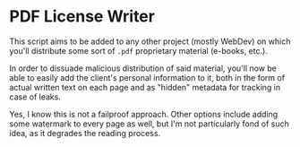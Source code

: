 # PDF License Writer

This script aims to be added to any other project (mostly WebDev) on which you'll distribute some sort of `.pdf` proprietary material (e-books, etc.).

In order to dissuade malicious distribution of said material, you'll now be able to easily add the client's personal information to it, both in the form of actual written text on each page and as "hidden" metadata for tracking in case of leaks.

Yes, I know this is not a failproof approach. Other options include adding some watermark to every page as well, but I'm not particularly fond of such idea, as it degrades the reading process.
